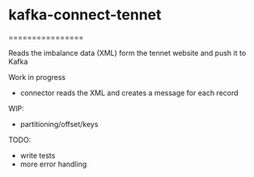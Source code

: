# kafka-connect-tennet
================

Reads the imbalance data (XML) form the tennet website and push it to Kafka

Work in progress

- connector reads the XML and creates a message for each record

WIP:
- partitioning/offset/keys

TODO:

- write tests
- more error handling
